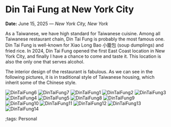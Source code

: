 # Din Tai Fung at New York City

**Date:** June 15, 2025 — *New York City, New York*

As a Taiwanese, we have high standard for Taiwanese cuisine.
Among all Taiwanese restaurant chain, Din Tai Fung is probably the most famous one.
Din Tai Fung is well-known for Xiao Long Bao 小籠包 (soup dumplings) and fried rice.
In 2024, Din Tai Fung opened the first East Coast location in New York City, and finally I have a chance to come and taste it.
This location is also the only one that serves alcohol.

The interior design of the restaurant is fabulous.
As we can see in the following pictures, it is in traditional style of Taiwanese housing, which inherit some of the Chinese style.

![DinTaiFung6](pix/DinTaiFung/DinTaiFung6.webp)
![DinTaiFung7](pix/DinTaiFung/DinTaiFung7.webp)
![DinTaiFung1](pix/DinTaiFung/DinTaiFung1.webp)
![DinTaiFung2](pix/DinTaiFung/DinTaiFung2.webp)
![DinTaiFung3](pix/DinTaiFung/DinTaiFung3.webp)
![DinTaiFung4](pix/DinTaiFung/DinTaiFung4.webp)
![DinTaiFung5](pix/DinTaiFung/DinTaiFung5.webp)
![DinTaiFung8](pix/DinTaiFung/DinTaiFung8.webp)
![DinTaiFung9](pix/DinTaiFung/DinTaiFung9.webp)
![DinTaiFung10](pix/DinTaiFung/DinTaiFung10.webp)
![DinTaiFung11](pix/DinTaiFung/DinTaiFung11.webp)
![DinTaiFung12](pix/DinTaiFung/DinTaiFung12.webp)
![DinTaiFung13](pix/DinTaiFung/DinTaiFung13.webp)
![DinTaiFung14](pix/DinTaiFung/DinTaiFung14.webp)

;tags: Personal
